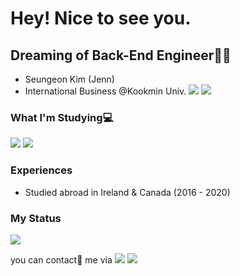 # Hey! Nice to see you.

## Dreaming of Back-End Engineer👩‍💻
- Seungeon Kim (Jenn)
- International Business @Kookmin Univ.
<a href="https://github.com/tmdtmdqorekf" target="_blank"><img src="https://img.shields.io/badge/Github-232F3E?style=flat-square&logo=Github&logoColor=white"/></a>
<a href="https://blog.naver.com/tmddjsqorekf" target="_blank"><img src="https://img.shields.io/badge/Blog-20c997?style=flat-square&logo=Naver&logoColor=white"/></a>


### What I'm Studying💻
<img src="https://img.shields.io/badge/Python-3776AB?style=for-the-badge&logo=python&logoColor=white" /> <img src="https://img.shields.io/badge/Java-ED8B00?style=for-the-badge&logo=java&logoColor=white" />

### Experiences
- Studied abroad in Ireland & Canada (2016 - 2020)

### My Status
<img src="https://github-readme-stats.vercel.app/api?username=tmdtmdqorekf&theme=dracula&show_icons=true&hide=stars,issues" />

you can contact📧 me via <a href="tmdtmdqorekf@naver.com" target="_blank"><img src="https://img.shields.io/badge/Email-339933?style=flat-square&logo=Naver&logoColor=white"/></a> <a href="tmdtmdqorekf@kookmin.ac.kr" target="_blank"><img src="https://img.shields.io/badge/Gmail-E34F26?style=flat-square&logo=Gmail&logoColor=white"/></a>
